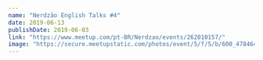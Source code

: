 ```yaml
---
name: "Nerdzão English Talks #4"
date: 2019-06-13
publishDate: 2019-06-03
link: "https://www.meetup.com/pt-BR/Nerdzao/events/262010157/"
image: "https://secure.meetupstatic.com/photos/event/5/f/5/b/600_478464411.jpeg"
---
```

